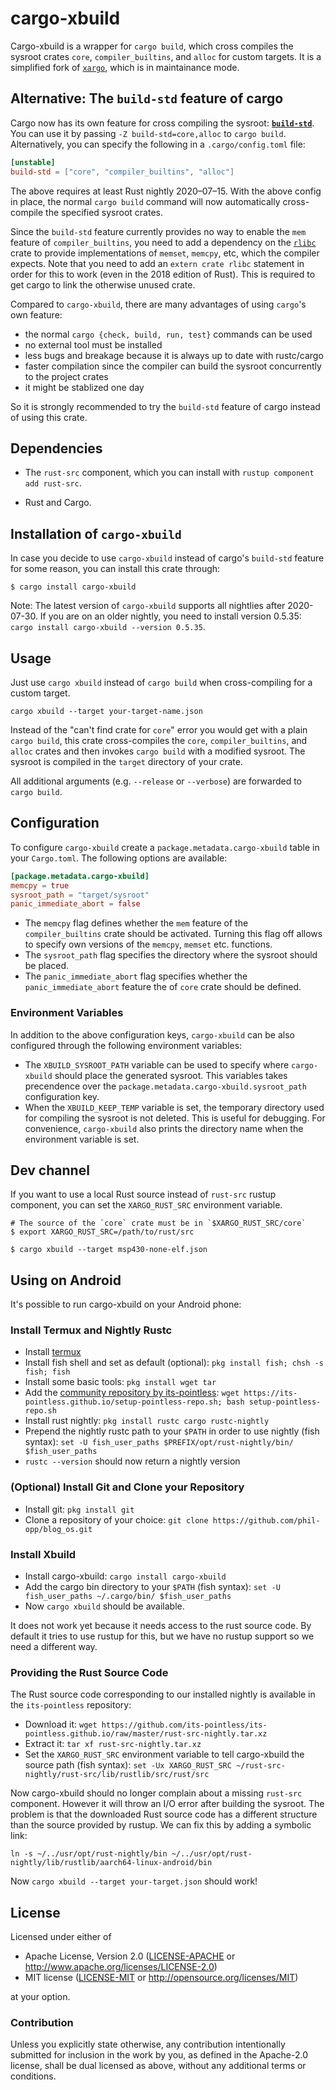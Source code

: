 # cargo-xbuild

Cargo-xbuild is a wrapper for `cargo build`, which cross compiles the sysroot crates `core`, `compiler_builtins`, and `alloc` for custom targets. It is a simplified fork of [`xargo`](https://github.com/japaric/xargo), which is in maintainance mode.

## Alternative: The `build-std` feature of cargo

Cargo now has its own feature for cross compiling the sysroot: [**`build-std`**](https://doc.rust-lang.org/nightly/cargo/reference/unstable.html#build-std). You can use it by passing `-Z build-std=core,alloc` to `cargo build`. Alternatively, you can specify the following in a `.cargo/config.toml` file:

```toml
[unstable]
build-std = ["core", "compiler_builtins", "alloc"]
```

The above requires at least Rust nightly 2020–07–15. With the above config in place, the normal `cargo build` command will now automatically cross-compile the specified sysroot crates.

Since the `build-std` feature currently provides no way to enable the `mem` feature of `compiler_builtins`, you need to add a dependency on the [`rlibc`](https://docs.rs/rlibc/1.0.0/rlibc/) crate to provide implementations of `memset`, `memcpy`, etc, which the compiler expects. Note that you need to add an `extern crate rlibc` statement in order for this to work (even in the 2018 edition of Rust). This is required to get cargo to link the otherwise unused crate.

Compared to `cargo-xbuild`, there are many advantages of using `cargo`'s own feature:

- the normal `cargo {check, build, run, test}` commands can be used
- no external tool must be installed
- less bugs and breakage because it is always up to date with rustc/cargo
- faster compilation since the compiler can build the sysroot concurrently to the project crates
- it might be stablized one day

So it is strongly recommended to try the `build-std` feature of cargo instead of using this crate.

## Dependencies

- The `rust-src` component, which you can install with `rustup component add
  rust-src`.

- Rust and Cargo.

## Installation of `cargo-xbuild`

In case you decide to use `cargo-xbuild` instead of cargo's `build-std` feature for some reason, you can install this crate through:

```
$ cargo install cargo-xbuild
```

Note: The latest version of `cargo-xbuild` supports all nightlies after 2020-07-30. If you are on an older nightly, you need to install version 0.5.35: `cargo install cargo-xbuild --version 0.5.35`.

## Usage

Just use `cargo xbuild` instead of `cargo build` when cross-compiling for a custom target.

```
cargo xbuild --target your-target-name.json
```

Instead of the "can't find crate for `core`" error you would get with a plain `cargo build`, this crate cross-compiles the `core`, `compiler_builtins`, and `alloc` crates and then invokes `cargo build` with a modified sysroot. The sysroot is compiled in the `target` directory of your crate.

All additional arguments (e.g. `--release` or `--verbose`) are forwarded to `cargo build`.

## Configuration

To configure `cargo-xbuild` create a `package.metadata.cargo-xbuild` table in your `Cargo.toml`. The following options are available:

```toml
[package.metadata.cargo-xbuild]
memcpy = true
sysroot_path = "target/sysroot"
panic_immediate_abort = false
```

- The `memcpy` flag defines whether the `mem` feature of the `compiler_builtins` crate should be activated. Turning this flag off allows to specify own versions of the `memcpy`, `memset` etc. functions.
- The `sysroot_path` flag specifies the directory where the sysroot should be placed.
- The `panic_immediate_abort` flag specifies whether the `panic_immediate_abort` feature the of `core` crate should be defined.

### Environment Variables

In addition to the above configuration keys, `cargo-xbuild` can be also configured through the following environment variables:

- The `XBUILD_SYSROOT_PATH` variable can be used to specify where `cargo-xbuild` should place the generated sysroot. This variables takes precendence over the `package.metadata.cargo-xbuild.sysroot_path` configuration key.
- When the `XBUILD_KEEP_TEMP` variable is set, the temporary directory used for compiling the sysroot is not deleted. This is useful for debugging. For convenience, `cargo-xbuild` also prints the directory name when the environment variable is set.

## Dev channel

If you want to use a local Rust source instead of `rust-src` rustup component, you can set the `XARGO_RUST_SRC` environment variable.

```
# The source of the `core` crate must be in `$XARGO_RUST_SRC/core`
$ export XARGO_RUST_SRC=/path/to/rust/src

$ cargo xbuild --target msp430-none-elf.json
```

## Using on Android

It's possible to run cargo-xbuild on your Android phone:

### Install Termux and Nightly Rustc

- Install [termux](https://play.google.com/store/apps/details?id=com.termux)
- Install fish shell and set as default (optional): `pkg install fish; chsh -s fish; fish`
- Install some basic tools: `pkg install wget tar`
- Add the [community repository by its-pointless](https://wiki.termux.com/wiki/Package_Management#By_its-pointless_.28live_the_dream.29:): `wget https://its-pointless.github.io/setup-pointless-repo.sh; bash setup-pointless-repo.sh`
- Install rust nightly: `pkg install rustc cargo rustc-nightly`
- Prepend the nightly rustc path to your `$PATH` in order to use nightly (fish syntax): `set -U fish_user_paths $PREFIX/opt/rust-nightly/bin/ $fish_user_paths`
- `rustc --version` should now return a nightly version

### (Optional) Install Git and Clone your Repository

- Install git: `pkg install git`
- Clone a repository of your choice: `git clone https://github.com/phil-opp/blog_os.git`

### Install Xbuild

- Install cargo-xbuild: `cargo install cargo-xbuild`
- Add the cargo bin directory to your `$PATH` (fish syntax): `set -U fish_user_paths ~/.cargo/bin/ $fish_user_paths`
- Now `cargo xbuild` should be available.

It does not work yet because it needs access to the rust source code. By default it tries to use rustup for this, but we have no rustup support so we need a different way.

### Providing the Rust Source Code

The Rust source code corresponding to our installed nightly is available in the `its-pointless` repository:

- Download it: `wget https://github.com/its-pointless/its-pointless.github.io/raw/master/rust-src-nightly.tar.xz`
- Extract it: `tar xf rust-src-nightly.tar.xz`
- Set the `XARGO_RUST_SRC` environment variable to tell cargo-xbuild the source path (fish syntax): `set -Ux XARGO_RUST_SRC ~/rust-src-nightly/rust-src/lib/rustlib/src/rust/src`

Now cargo-xbuild should no longer complain about a missing `rust-src` component. However it will throw an I/O error after building the sysroot. The problem is that the downloaded Rust source code has a different structure than the source provided by rustup. We can fix this by adding a symbolic link:

```
ln -s ~/../usr/opt/rust-nightly/bin ~/../usr/opt/rust-nightly/lib/rustlib/aarch64-linux-android/bin
```

Now `cargo xbuild --target your-target.json` should work!

## License

Licensed under either of

- Apache License, Version 2.0 ([LICENSE-APACHE](LICENSE-APACHE) or
  http://www.apache.org/licenses/LICENSE-2.0)
- MIT license ([LICENSE-MIT](LICENSE-MIT) or http://opensource.org/licenses/MIT)

at your option.

### Contribution

Unless you explicitly state otherwise, any contribution intentionally submitted
for inclusion in the work by you, as defined in the Apache-2.0 license, shall be
dual licensed as above, without any additional terms or conditions.

